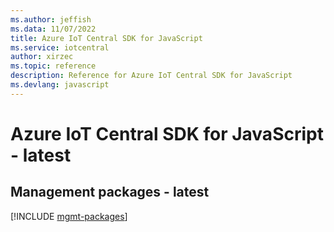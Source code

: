 ```yaml
---
ms.author: jeffish
ms.data: 11/07/2022
title: Azure IoT Central SDK for JavaScript
ms.service: iotcentral
author: xirzec
ms.topic: reference
description: Reference for Azure IoT Central SDK for JavaScript
ms.devlang: javascript
---
```

# Azure IoT Central SDK for JavaScript - latest

## Management packages - latest
[!INCLUDE [mgmt-packages](iot-central-mgmt-index.md)]